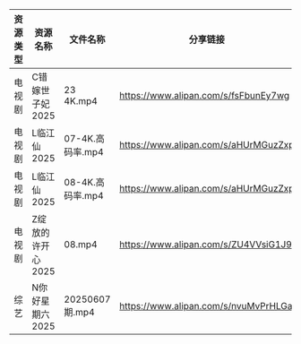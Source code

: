 | 资源类型 | 资源名称        | 文件名称          | 分享链接                                 | 更新时间                |
| ---- | ----------- | ------------- | ------------------------------------ | ------------------- |
| 电视剧  | C错嫁世子妃2025  | 23 4K.mp4     | https://www.alipan.com/s/fsFbunEy7wg | 2025-06-08 00:05:06 |
| 电视剧  | L临江仙2025    | 07-4K.高码率.mp4 | https://www.alipan.com/s/aHUrMGuzZxp | 2025-06-08 00:05:19 |
| 电视剧  | L临江仙2025    | 08-4K.高码率.mp4 | https://www.alipan.com/s/aHUrMGuzZxp | 2025-06-08 00:05:18 |
| 电视剧  | Z绽放的许开心2025 | 08.mp4        | https://www.alipan.com/s/ZU4VVsiG1J9 | 2025-06-08 00:05:59 |
| 综艺   | N你好星期六2025  | 20250607期.mp4 | https://www.alipan.com/s/nvuMvPrHLGa | 2025-06-08 00:06:31 |
